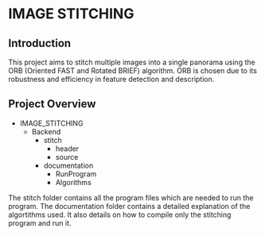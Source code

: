 # IMAGE STITCHING

## Introduction

This project aims to stitch multiple images into a single panorama using the ORB (Oriented FAST and Rotated BRIEF) algorithm. ORB is chosen due to its robustness and efficiency in feature detection and description.

## Project Overview

- IMAGE_STITCHING
  - Backend
    - stitch
      - header
      - source
    - documentation
      - RunProgram
      - Algorithms

The stitch folder contains all the program files which are needed to run the program. The documentation folder contains a detailed explanation of the algortithms used. It also details on how to compile only the stitching program and run it.